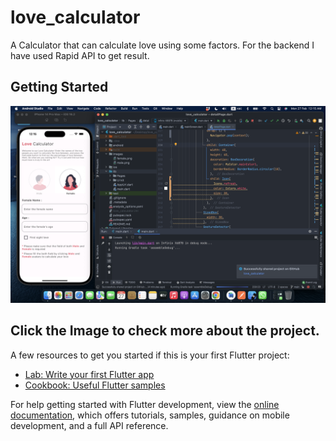 # love_calculator

A Calculator that can calculate love using some factors. For the backend I have used Rapid API to get result.

## Getting Started

[![Love Calculator](images/display.png)](https://www.youtube.com/embed/GxCHEa1r6k4)




## Click the Image to check more about the project.

A few resources to get you started if this is your first Flutter project:

- [Lab: Write your first Flutter app](https://docs.flutter.dev/get-started/codelab)
- [Cookbook: Useful Flutter samples](https://docs.flutter.dev/cookbook)

For help getting started with Flutter development, view the
[online documentation](https://docs.flutter.dev/), which offers tutorials,
samples, guidance on mobile development, and a full API reference.
